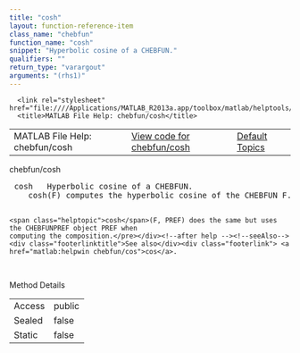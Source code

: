 ```yaml
---
title: "cosh"
layout: function-reference-item
class_name: "chebfun"
function_name: "cosh"
snippet: "Hyperbolic cosine of a CHEBFUN."
qualifiers: ""
return_type: "varargout"
arguments: "(rhs1)"
---
```


<html>
   <head>
      <meta http-equiv="Content-Type" content="text/html; charset=utf-8">
   
      <link rel="stylesheet" href="file:////Applications/MATLAB_R2013a.app/toolbox/matlab/helptools/private/helpwin.css">
      <title>MATLAB File Help: chebfun/cosh</title>
   </head>
   <body>
      <!--Single-page help-->
      <table border="0" cellspacing="0" width="100%">
         <tr class="subheader">
            <td class="headertitle">MATLAB File Help: chebfun/cosh</td>
            <td class="subheader-left"><a href="matlab:edit chebfun/cosh">View code for chebfun/cosh</a></td>
            <td class="subheader-right"><a href="matlab:helpwin">Default Topics</a></td>
         </tr>
      </table>
      <div class="title">chebfun/cosh</div>
      <div class="helptext"><pre><!--helptext --> <span class="helptopic">cosh</span>   Hyperbolic cosine of a CHEBFUN.
    <span class="helptopic">cosh</span>(F) computes the hyperbolic cosine of the CHEBFUN F.
 
    <span class="helptopic">cosh</span>(F, PREF) does the same but uses the CHEBFUNPREF object PREF when
    computing the composition.</pre></div><!--after help --><!--seeAlso--><div class="footerlinktitle">See also</div><div class="footerlink"> <a href="matlab:helpwin chebfun/cos">cos</a>.
</div>
      <!--Method-->
      <div class="sectiontitle">Method Details</div>
      <table class="class-details">
         <tr>
            <td class="class-detail-label">Access</td>
            <td>public</td>
         </tr>
         <tr>
            <td class="class-detail-label">Sealed</td>
            <td>false</td>
         </tr>
         <tr>
            <td class="class-detail-label">Static</td>
            <td>false</td>
         </tr>
      </table>
   </body>
</html>
